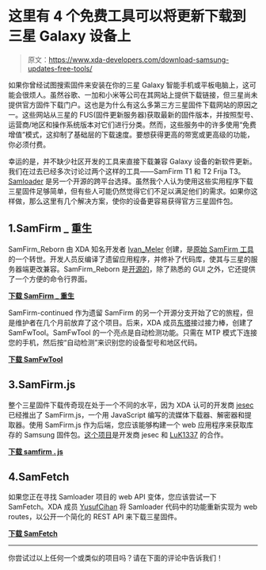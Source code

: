 # 这里有 4 个免费工具可以将更新下载到三星 Galaxy 设备上

> 原文：<https://www.xda-developers.com/download-samsung-updates-free-tools/>

如果你曾经试图搜索固件来安装在你的三星 Galaxy 智能手机或平板电脑上，这可能会很烦人。虽然谷歌、一加和小米等公司在其网站上提供下载链接，但三星尚未提供官方固件下载门户。这也是为什么有这么多第三方三星固件下载网站的原因之一。这些网站从三星的 FUS(固件更新服务器)获取最新的固件版本，并按照型号、运营商/地区和操作系统版本对它们进行分类。然而，这些服务中的许多使用“免费增值”模式，这抑制了基础层的下载速度。要想获得更高的带宽或更高级的功能，你必须付费。

幸运的是，并不缺少社区开发的工具来直接下载兼容 Galaxy 设备的新软件更新。我们在过去已经多次讨论过两个这样的工具——SamFirm T1 和 T2 Frija T3。 [Samloader](https://www.xda-developers.com/samloader-download-updates-samsung-galaxy/) 是另一个开源的跨平台选择。虽然我个人认为使用这些实用程序下载三星固件足够简单，但有些人可能仍然觉得它们不足以满足他们的需求。如果你这样做，那么这里有几个解决方案，使你的设备更容易获得官方三星固件包。

## 1.SamFirm _ 重生

SamFirm_Reborn 由 XDA 知名开发者 [Ivan_Meler](https://forum.xda-developers.com/m/ivan_meler.4610599/) 创建，是[原始 SamFirm 工具](https://forum.xda-developers.com/t/tool-samfirm-samsung-firmware-downloader-checker.2988647/)的一个转世。开发人员反编译了遗留应用程序，并修补了代码库，使其与三星的服务器端更改兼容。SamFirm_Reborn 是[开源的](https://github.com/ivanmeler/SamFirm_Reborn)，除了熟悉的 GUI 之外，它还提供了一个方便的命令行界面。

**[下载 SamFirm _ 重生](https://github.com/ivanmeler/SamFirm_Reborn/releases)**

SamFirm-continued 作为遗留 SamFirm 的另一个开源分支开始了它的旅程，但是维护者在几个月前放弃了这个项目。后来，XDA 成员[东塔](https://forum.xda-developers.com/m/tungtata.8243977/)接过接力棒，创建了 SamFwTool。SamFwTool 的一个亮点是自动检测功能。只需在 MTP 模式下连接您的手机，然后按“自动检测”来识别您的设备型号和地区代码。

**[下载 SamFwTool](https://forum.xda-developers.com/t/tool-samfwtool-check-and-download-newest-samsung-firmwares-new-functions.4187119/)**

## 3.SamFirm.js

整个三星固件下载传奇现在处于一个不同的水平，因为 XDA 认可的开发商 [jesec](https://forum.xda-developers.com/m/jesec.6371894/) 已经推出了 SamFirm.js，一个用 JavaScript 编写的流媒体下载器、解密器和提取器。使用 SamFirm.js 作为后端，您应该能够构建一个 web 应用程序来获取库存的 Samsung 固件包。[这个项目](https://github.com/jesec/samfirm.js)是开发商 jesec 和 [LuK1337](https://forum.xda-developers.com/m/luk1337.5075128/) 的合作。

**[下载 samfirm . js](https://github.com/jesec/samfirm.js/releases)**

## 4.SamFetch

如果您正在寻找 Samloader 项目的 web API 变体，您应该尝试一下 SamFetch。XDA 成员 [YusufCihan](https://forum.xda-developers.com/m/yusufcihan.7161164/) 将 Samloader 代码中的功能重新实现为 web routes，以公开一个简化的 REST API 来下载三星固件。

**[下载 SamFetch](https://github.com/ysfchn/SamFetch)**

* * *

你尝试过以上任何一个或类似的项目吗？请在下面的评论中告诉我们！